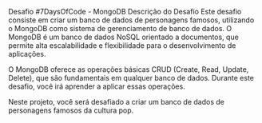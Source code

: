 Desafio #7DaysOfCode - MongoDB
Descrição do Desafio
Este desafio consiste em criar um banco de dados de personagens famosos, utilizando o MongoDB como sistema de gerenciamento de banco de dados. O MongoDB é um banco de dados NoSQL orientado a documentos, que permite alta escalabilidade e flexibilidade para o desenvolvimento de aplicações.

O MongoDB oferece as operações básicas CRUD (Create, Read, Update, Delete), que são fundamentais em qualquer banco de dados. Durante este desafio, você irá aprender a aplicar essas operações.

Neste projeto, você será desafiado a criar um banco de dados de personagens famosos da cultura pop.
